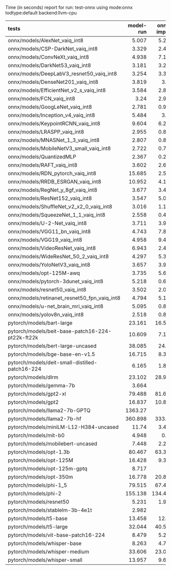 Time (in seconds) report for run: test-onnx using mode:onnx todtype:default backend:llvm-cpu

| tests                                            |   model-run |   onnx-import |   torch-mlir |   iree-compile |   inference |
|:-------------------------------------------------|------------:|--------------:|-------------:|---------------:|------------:|
| onnx/models/AlexNet_vaiq_int8                    |       5.007 |         5.275 |            0 |          5.435 |       0.488 |
| onnx/models/CSP-DarkNet_vaiq_int8                |       3.329 |         2.449 |            0 |          9.171 |       0.673 |
| onnx/models/ConvNeXt_vaiq_int8                   |       4.938 |         7.184 |            0 |         19.799 |       1.015 |
| onnx/models/DarkNet53_vaiq_int8                  |       3.181 |         3.277 |            0 |          8.227 |       0.723 |
| onnx/models/DeepLabV3_resnet50_vaiq_int8         |       3.254 |         3.302 |            0 |          9.561 |       1.761 |
| onnx/models/DenseNet201_vaiq_int8                |       3.819 |         3.18  |            0 |         28.903 |       0.386 |
| onnx/models/EfficientNet_v2_s_vaiq_int8          |       3.584 |         2.824 |            0 |         19.091 |       0.427 |
| onnx/models/FCN_vaiq_int8                        |       3.24  |         2.968 |            0 |          8.189 |       0.898 |
| onnx/models/GoogLeNet_vaiq_int8                  |       2.781 |         0.906 |            0 |          9.034 |       0.241 |
| onnx/models/Inception_v4_vaiq_int8               |       5.484 |         3.44  |            0 |          1.475 |       0     |
| onnx/models/KeypointRCNN_vaiq_int8               |       9.604 |         6.228 |            0 |          2.112 |       0     |
| onnx/models/LRASPP_vaiq_int8                     |       2.955 |         0.859 |            0 |          9.445 |       9.938 |
| onnx/models/MNASNet_1_3_vaiq_int8                |       2.807 |         0.856 |            0 |          7.177 |       0.174 |
| onnx/models/MobileNetV3_small_vaiq_int8          |       2.722 |         0.794 |            0 |          8.013 |       0.129 |
| onnx/models/QuantizedMLP                         |       2.367 |         0.282 |            0 |          0.926 |       0.07  |
| onnx/models/RAFT_vaiq_int8                       |       3.602 |         2.654 |            0 |         27.066 |       0     |
| onnx/models/RDN_pytorch_vaiq_int8                |      15.685 |         2.593 |            0 |         15.158 |     112.104 |
| onnx/models/RRDB_ESRGAN_vaiq_int8                |      10.952 |         4.161 |            0 |         34.046 |      42.478 |
| onnx/models/RegNet_y_8gf_vaiq_int8               |       3.677 |         3.432 |            0 |         11.736 |       0.547 |
| onnx/models/ResNet152_vaiq_int8                  |       3.547 |         5.086 |            0 |         16.295 |       0.683 |
| onnx/models/ShuffleNet_v2_x2_0_vaiq_int8         |       3.016 |         1.136 |            0 |          5.779 |       0.179 |
| onnx/models/SqueezeNet_1_1_vaiq_int8             |       2.558 |         0.485 |            0 |          4.824 |       0.139 |
| onnx/models/U-2-Net_vaiq_int8                    |       3.711 |         3.951 |            0 |         18.697 |       1.909 |
| onnx/models/VGG11_bn_vaiq_int8                   |       4.743 |         7.882 |            0 |         10.365 |       0.874 |
| onnx/models/VGG19_vaiq_int8                      |       4.958 |         9.433 |            0 |         11.538 |       1.137 |
| onnx/models/VideoResNet_vaiq_int8                |       6.943 |         2.442 |            0 |          4.179 |      94.664 |
| onnx/models/WideResNet_50_2_vaiq_int8            |       4.297 |         5.345 |            0 |         10.167 |       0.893 |
| onnx/models/YoloNetV3_vaiq_int8                  |       3.657 |         3.986 |            0 |         11.873 |       7.796 |
| onnx/models/opt-125M-awq                         |       3.735 |         5.692 |            0 |          2.415 |       0     |
| onnx/models/pytorch-3dunet_vaiq_int8             |       5.218 |         0.662 |            0 |          4.205 |      45.046 |
| onnx/models/resnet50_vaiq_int8                   |       3.502 |         2.083 |            0 |          8.249 |       0.42  |
| onnx/models/retinanet_resnet50_fpn_vaiq_int8     |       4.794 |         5.159 |            0 |          1.795 |       0     |
| onnx/models/u-net_brain_mri_vaiq_int8            |       5.095 |         0.834 |            0 |          3.9   |       8.266 |
| onnx/models/yolov8n_vaiq_int8                    |       2.518 |         0.863 |            0 |         10.721 |       0.526 |
| pytorch/models/bart-large                        |      23.161 |        16.592 |            0 |          7.741 |       0     |
| pytorch/models/beit-base-patch16-224-pt22k-ft22k |      10.609 |         7.102 |            0 |         10.848 |       0.781 |
| pytorch/models/bert-large-uncased                |      38.085 |        24.54  |            0 |         27.261 |       9.333 |
| pytorch/models/bge-base-en-v1.5                  |      16.715 |         8.395 |            0 |         12.16  |       8.506 |
| pytorch/models/deit-small-distilled-patch16-224  |       6.165 |         1.834 |            0 |          5.893 |       0.312 |
| pytorch/models/dlrm                              |      23.102 |        28.983 |            0 |         15.238 |       0     |
| pytorch/models/gemma-7b                          |       3.664 |         0     |            0 |          0     |       0     |
| pytorch/models/gpt2-xl                           |      79.488 |        81.602 |            0 |         98.444 |      19.094 |
| pytorch/models/gpt2                              |      16.837 |        10.833 |            0 |         12.806 |      10.085 |
| pytorch/models/llama2-7b-GPTQ                    |    1363.27  |         0     |            0 |          0     |       0     |
| pytorch/models/llama2-7b-hf                      |     360.898 |       333.85  |            0 |        186.948 |       0     |
| pytorch/models/miniLM-L12-H384-uncased           |      11.74  |         3.465 |            0 |          7.021 |       8.04  |
| pytorch/models/mit-b0                            |       4.948 |         0.62  |            0 |          6.922 |       0.463 |
| pytorch/models/mobilebert-uncased                |       7.448 |         2.226 |            0 |         15.01  |       0.311 |
| pytorch/models/opt-1.3b                          |      80.467 |        63.395 |            0 |         38.244 |       0     |
| pytorch/models/opt-125M                          |      16.428 |         9.359 |            0 |          4.763 |       0     |
| pytorch/models/opt-125m-gptq                     |       8.717 |         0     |            0 |          0     |       0     |
| pytorch/models/opt-350m                          |      16.778 |        20.807 |            0 |         10.023 |       0     |
| pytorch/models/phi-1_5                           |      79.515 |        67.427 |            0 |         43.425 |       0     |
| pytorch/models/phi-2                             |     155.138 |       134.483 |            0 |         75.113 |       0     |
| pytorch/models/resnet50                          |       5.231 |         1.969 |            0 |          4.871 |       0.428 |
| pytorch/models/stablelm-3b-4e1t                  |       2.982 |         0     |            0 |          0     |       0     |
| pytorch/models/t5-base                           |      13.458 |        12.55  |            0 |         19.166 |      13.345 |
| pytorch/models/t5-large                          |      32.044 |        40.555 |            0 |         55.752 |      21.938 |
| pytorch/models/vit-base-patch16-224              |       8.479 |         5.257 |            0 |          8.896 |       0.675 |
| pytorch/models/whisper-base                      |       8.263 |         4.703 |            0 |          2.152 |       0     |
| pytorch/models/whisper-medium                    |      33.606 |        23.009 |            0 |         12.18  |       0     |
| pytorch/models/whisper-small                     |      13.957 |         9.651 |            0 |          4.697 |       0     |
